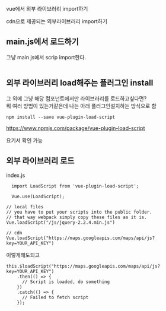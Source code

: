 vue에서 외부 라이브러리 import하기


cdn으로 제공되는 외부라이브러리 import하기

## main.js에서 로드하기 

그냥 main js에서 scrip import한다.
```

```

## 외부 라이브러리 load해주는 플러그인 install 
그 외에 그냥 해당 컴포넌트에서만 라이브러리를 로드하고싶다면?   
뭐 여러 방법이 있는거같은데 나는 아래 플러그인설치하는 방식으로 함
```
npm install --save vue-plugin-load-script
```
https://www.npmjs.com/package/vue-plugin-load-script

요기서 확인 가능 

## 외부 라이브러리 로드
index.js  
```
  import LoadScript from 'vue-plugin-load-script';
 
  Vue.use(LoadScript);

```

```
// local files
// you have to put your scripts into the public folder. 
// that way webpack simply copy these files as it is.
Vue.loadScript("/js/jquery-2.2.4.min.js")

// cdn
Vue.loadScript("https://maps.googleapis.com/maps/api/js?key=YOUR_API_KEY")
```
이렇게해도되고

```
this.$loadScript("https://maps.googleapis.com/maps/api/js?key=YOUR_API_KEY")
    .then(() => {
      // Script is loaded, do something
    })
    .catch(() => {
      // Failed to fetch script
    });
```